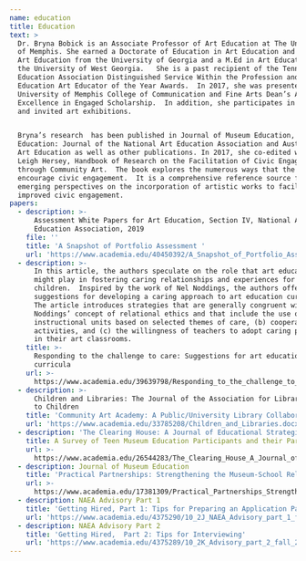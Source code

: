 ```yaml
---
name: education
title: Education
text: >
  Dr. Bryna Bobick is an Associate Professor of Art Education at The University
  of Memphis. She earned a Doctorate of Education in Art Education and a BFA in
  Art Education from the University of Georgia and a M.Ed in Art Education from
  the University of West Georgia.   She is a past recipient of the Tennessee Art
  Education Association Distinguished Service Within the Profession and Higher
  Education Art Educator of the Year Awards.  In 2017, she was presented the
  University of Memphis College of Communication and Fine Arts Dean’s Award for
  Excellence in Engaged Scholarship.  In addition, she participates in juried
  and invited art exhibitions.  


  Bryna’s research  has been published in Journal of Museum Education, Art
  Education: Journal of the National Art Education Association and Australian
  Art Education as well as other publications. In 2017, she co-edited with Dr.
  Leigh Hersey, Handbook of Research on the Facilitation of Civic Engagement
  through Community Art.  The book explores the numerous ways that the arts can
  encourage civic engagement.  It is a comprehensive reference source for
  emerging perspectives on the incorporation of artistic works to facilitate
  improved civic engagement.
papers:
  - description: >-
      Assessment White Papers for Art Education, Section IV, National Art
      Education Association, 2019
    file: ''
    title: 'A Snapshot of Portfolio Assessment '
    url: 'https://www.academia.edu/40450392/A_Snapshot_of_Portfolio_Assessment'
  - description: >-
      In this article, the authors speculate on the role that art education
      might play in fostering caring relationships and experiences for
      children.  Inspired by the work of Nel Noddings, the authors offer
      suggestions for developing a caring approach to art education curricula.
      The article introduces strategies that are generally congruent with
      Noddings’ concept of relational ethics and that include the use of (a)
      instructional units based on selected themes of care, (b) cooperative art
      activities, and (c) the willingness of teachers to adopt caring personas
      in their art classrooms.
    title: >-
      Responding to the challenge to care: Suggestions for art education
      curricula
    url: >-
      https://www.academia.edu/39639798/Responding_to_the_challenge_to_care_Suggestions_for_art_education_curricula
  - description: >-
      Children and Libraries: The Journal of the Association for Library Service
      to Children
    title: 'Community Art Academy: A Public/University Library Collaboration'
    url: 'https://www.academia.edu/33785208/Children_and_Libraries.docx'
  - description: 'The Clearing House: A Journal of Educational Strategies, Issues and Ideas '
    title: A Survey of Teen Museum Education Participants and their Parents
    url: >-
      https://www.academia.edu/26544283/The_Clearing_House_A_Journal_of_Educational_Strategies_Issues_and_Ideas_A_Survey_of_Teen_Museum_Education_Participants_and_their_Parents
  - description: Journal of Museum Education
    title: 'Practical Partnerships: Strengthening the Museum-School Relationship'
    url: >-
      https://www.academia.edu/17381309/Practical_Partnerships_Strengthening_the_Museum-School_Relationship
  - description: NAEA Advisory Part 1
    title: 'Getting Hired, Part 1: Tips for Preparing an Application Packet'
    url: 'https://www.academia.edu/4375290/10_2J_NAEA_Advisory_part_1_fall_2012'
  - description: NAEA Advisory Part 2
    title: 'Getting Hired,  Part 2: Tips for Interviewing'
    url: 'https://www.academia.edu/4375289/10_2K_Advisory_part_2_fall_2012'
---
```


